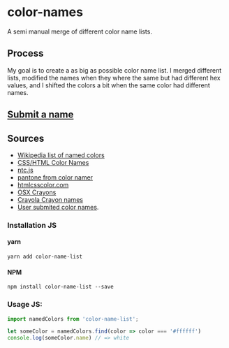# color-names
A semi manual merge of different color name lists.

## Process
My goal is to create a as big as possible color name list. I merged different lists, modified the names when they where the same but had different hex values, and I shifted the colors a bit when the same color had different names.

## [Submit a name](https://docs.google.com/forms/d/e/1FAIpQLSfbS5D6owA4dQupJJ-6qhRzuxkjX9r2AliPMg-VR2V3NpGkQg/viewform)

## Sources
- [Wikipedia list of named colors](https://en.wikipedia.org/wiki/List_of_colors:_A%E2%80%93F)
- [CSS/HTML Color Names](https://developer.mozilla.org/en/docs/Web/CSS/color_value)
- [ntc.js](http://chir.ag/projects/ntc/)
- [pantone from color namer](https://github.com/zeke/color-namer/blob/master/lib/colors/pantone.js)
- [htmlcsscolor.com](http://www.htmlcsscolor.com/color-names-rgb-values/A)
- [OSX Crayons](http://www.randomactsofsentience.com/2013/06/os-x-crayon-color-hex-table.html)
- [Crayola Crayon names](https://en.wikipedia.org/wiki/Crayola)
- [User submited color names](https://docs.google.com/forms/d/e/1FAIpQLSfbS5D6owA4dQupJJ-6qhRzuxkjX9r2AliPMg-VR2V3NpGkQg/viewform).

### Installation JS

#### yarn
```
yarn add color-name-list
```

#### NPM
```
npm install color-name-list --save
```


### Usage JS:
```javascript
import namedColors from 'color-name-list';

let someColor = namedColors.find(color => color === '#ffffff')
console.log(someColor.name) // => white

```
